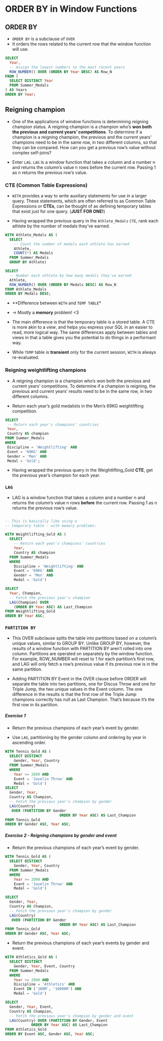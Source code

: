ORDER BY in Window Functions
================

## ORDER BY

  - `ORDER BY` is a subclause of `OVER`
  - It orders the rows related to the current row that the window
    function will use.

<!-- end list -->

``` sql
SELECT
  Year,
  -- Assign the lowest numbers to the most recent years
  ROW_NUMBER() OVER (ORDER BY Year DESC) AS Row_N
FROM (
  SELECT DISTINCT Year
  FROM Summer_Medals
) AS Years
ORDER BY Year;
```

## Reigning champion

  - One of the applications of window functions is determining reigning
    champion status. A reigning champion is a champion who’s **won both
    the previous and current years’ competitions**. To determine if a
    champion is a reigning champion, the previous and the current years’
    champions need to be in the same row, in two different columns, so
    that they can be compared. How can you get a previous row’s value
    without complex self-joins?

  - Enter `LAG`. `LAG` is a window function that takes a column and a
    number n and returns the column’s value n rows before the current
    row. Passing 1 as n returns the previous row’s value.

### CTE (Common Table Expressions)

  - `WITH` provides a way to write auxiliary statements for use in a
    larger query. These statements, which are often referred to as
    Common Table Expressions or **CTEs**, can be thought of as defining
    temporary tables that exist just for one query. (**JUST FOR ONE\!**)

  - Having wrapped the previous query in the `Athlete_Medals` `CTE`,
    rank each athlete by the number of medals they’ve earned.

<!-- end list -->

``` sql
WITH Athlete_Medals AS (
  SELECT
    -- Count the number of medals each athlete has earned
    Athlete,
    COUNT(*) AS Medals
  FROM Summer_Medals
  GROUP BY Athlete)

SELECT
  -- Number each athlete by how many medals they've earned
  Athlete,
  ROW_NUMBER() OVER (ORDER BY Medals DESC) AS Row_N
FROM Athlete_Medals
ORDER BY Medals DESC;
```

  - \*\*Difference between `WITH` and `TEMP TABLE`\*

  - \-\> Mostly a **memory** problem\! \<3

  - The main difference is that the temporary table is a stored table. A
    CTE is more akin to a *view*, and helps you express your SQL in an
    easier to read, more logical way. The same differences apply between
    tables and views in that a table gives you the potential to do
    things in a performant way.

  - While `TEMP` table is **transient** only for the current session,
    `WITH` is always re-evaluated.

### Reigning weightlifting champions

  - A reigning champion is a champion who’s won both the previous and
    current years’ competitions. To determine if a champion is reigning,
    the previous and current years’ results need to be in the same row,
    in two different columns.

  - Return each year’s gold medalists in the Men’s 69KG weightlifting
    competition.

<!-- end list -->

``` sql
SELECT
 -- Return each year's champions' countries
 Year,
 Country AS champion
FROM Summer_Medals
WHERE
 Discipline = 'Weightlifting' AND
 Event = '69KG' AND
 Gender = 'Men' AND
 Medal = 'Gold';
```

  - Having wrapped the previous query in the Weightlifting\_Gold
    **CTE**, get the previous year’s champion for each year.

### `LAG`

  - LAG is a window function that takes a column and a number n and
    returns the column’s value n rows **before** the current row.
    Passing 1 as n returns the previous row’s value.

<!-- end list -->

``` sql

-- This is basically like using a 
-- temporary table - with memory problems:

WITH Weightlifting_Gold AS (
  SELECT
    -- Return each year's champions' countries
    Year,
    Country AS champion
  FROM Summer_Medals
  WHERE
    Discipline = 'Weightlifting' AND
    Event = '69KG' AND
    Gender = 'Men' AND
    Medal = 'Gold')

SELECT
  Year, Champion,
  -- Fetch the previous year's champion
  LAG(Champion) OVER
    (ORDER BY Year ASC) AS Last_Champion
FROM Weightlifting_Gold
ORDER BY Year ASC;
```

### `PARTITION BY`

  - This OVER subclause splits the table into partitions based on a
    column’s unique values, similar to GROUP BY. Unlike GROUP BY,
    however, the results of a window function with PARTITION BY aren’t
    rolled into one column. Partitions are operated on separately by the
    window function. For example, ROW\_NUMBER will reset to 1 for each
    partition’s first row, and LAG will only fetch a row’s previous
    value if its previous row is in the same partition.

  - Adding PARTITION BY Event in the OVER clause before ORDER will
    separate the table into two partitions, one for Discus Throw and one
    for Triple Jump, the two unique values in the Event column. The one
    difference in the results is that the first row of the Triple Jump
    champions correctly has null as Last Champion. That’s because it’s
    the first row in its partition.

##### Exercise 1

  - Return the previous champions of each year’s event by gender.

  - Use `LAG`, partitioning by the gender column and ordering by year in
    ascending order.

<!-- end list -->

``` sql
WITH Tennis_Gold AS (
  SELECT DISTINCT
    Gender, Year, Country
  FROM Summer_Medals
  WHERE
    Year >= 2000 AND
    Event = 'Javelin Throw' AND
    Medal = 'Gold')
SELECT
  Gender, Year,
  Country AS Champion,
  -- Fetch the previous year's champion by gender
  LAG(Country)
   OVER (PARTITION BY Gender
                         ORDER BY Year ASC) AS Last_Champion
FROM Tennis_Gold
ORDER BY Gender ASC, Year ASC;
```

##### Exercise 2 - Reigning champions by gender and event

  - Return the previous champions of each year’s event by gender.

<!-- end list -->

``` sql
WITH Tennis_Gold AS (
  SELECT DISTINCT
    Gender, Year, Country
  FROM Summer_Medals
  WHERE
    Year >= 2000 AND
    Event = 'Javelin Throw' AND
    Medal = 'Gold')

SELECT
  Gender, Year,
  Country AS Champion,
  -- Fetch the previous year's champion by gender
  LAG(Country)
   OVER (PARTITION BY Gender
                         ORDER BY Year ASC) AS Last_Champion
FROM Tennis_Gold
ORDER BY Gender ASC, Year ASC;
```

  - Return the previous champions of each year’s events by gender and
    event.

<!-- end list -->

``` sql
WITH Athletics_Gold AS (
  SELECT DISTINCT
    Gender, Year, Event, Country
  FROM Summer_Medals
  WHERE
    Year >= 2000 AND
    Discipline = 'Athletics' AND
    Event IN ('100M', '10000M') AND
    Medal = 'Gold')

SELECT
  Gender, Year, Event,
  Country AS Champion,
  -- Fetch the previous year's champion by gender and event
  LAG(Country) OVER (PARTITION BY Gender, Event
            ORDER BY Year ASC) AS Last_Champion
FROM Athletics_Gold
ORDER BY Event ASC, Gender ASC, Year ASC;
```
